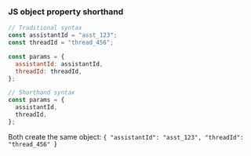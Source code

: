 ### JS object property shorthand

```js
// Traditional syntax
const assistantId = "asst_123";
const threadId = "thread_456";

const params = {
  assistantId: assistantId,
  threadId: threadId,
};

// Shorthand syntax
const params = {
  assistantId,
  threadId,
};
```

Both create the same object: `{ "assistantId": "asst_123", "threadId": "thread_456" }`
